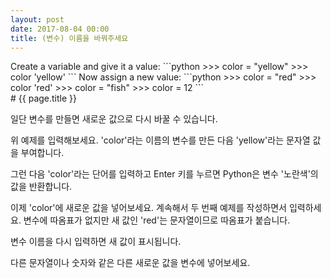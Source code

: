 ```yaml
---
layout: post
date: 2017-08-04 00:00
title: (변수) 이름을 바꿔주세요
---
```


<div id="ppt" markdown="1">
Create a variable and give it a value:
```python
>>> color = "yellow"
>>> color
 'yellow'
```
Now assign a new value:
```python
>>> color = "red"
>>> color
 'red'
>>> color = "fish"
>>> color = 12
```
</div>


<div id="desc" markdown="1">
# {{ page.title }}

일단 변수를 만들면 새로운 값으로 다시 바꿀 수 있습니다.

위 예제를 입력해보세요. 'color'라는 이름의 변수를 만든 다음 'yellow'라는 문자열 값을 부여합니다.

그런 다음 'color'라는 단어를 입력하고 Enter 키를 누르면 Python은 변수 '노란색'의 값을 반환합니다.

이제 'color'에 새로운 값을 넣어보세요. 계속해서 두 번째 예제를 작성하면서 입력하세요. 변수에 따옴표가 없지만 새 값인 'red'는 문자열이므로 따옴표가 붙습니다.

변수 이름을 다시 입력하면 새 값이 표시됩니다.

다른 문자열이나 숫자와 같은 다른 새로운 값을 변수에 넣어보세요.

</div>
